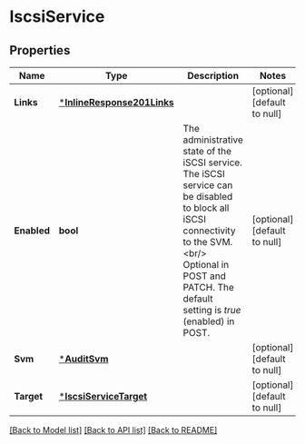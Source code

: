 # IscsiService

## Properties
Name | Type | Description | Notes
------------ | ------------- | ------------- | -------------
**Links** | [***InlineResponse201Links**](inline_response_201__links.md) |  | [optional] [default to null]
**Enabled** | **bool** | The administrative state of the iSCSI service. The iSCSI service can be disabled to block all iSCSI connectivity to the SVM.&lt;br/&gt; Optional in POST and PATCH. The default setting is _true_ (enabled) in POST.  | [optional] [default to null]
**Svm** | [***AuditSvm**](audit_svm.md) |  | [optional] [default to null]
**Target** | [***IscsiServiceTarget**](iscsi_service_target.md) |  | [optional] [default to null]

[[Back to Model list]](../README.md#documentation-for-models) [[Back to API list]](../README.md#documentation-for-api-endpoints) [[Back to README]](../README.md)


